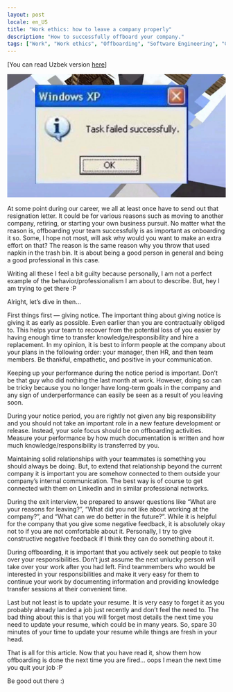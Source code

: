 ```yaml
---
layout: post
locale: en_US
title: "Work ethics: how to leave a company properly"
description: "How to successfully offboard your company."
tags: ["Work", "Work ethics", "Offboarding", "Software Engineering", "Career"]
---
```

[You can read Uzbek version [here](/2022/01/06/ishni-muvaffaqiyatli-tark-etish.html)]

![Task failed successfully](/assets/task-failed-successfully.jpeg)

At some point during our career, we all at least once have to send out that resignation letter. It could be for various reasons such as moving to another company, retiring, or starting your own business pursuit. No matter what the reason is, offboarding your team successfully is as important as onboarding it so. Some, I hope not most, will ask why would you want to make an extra effort on that? The reason is the same reason why you throw that used napkin in the trash bin. It is about being a good person in general and being a good professional in this case.

Writing all these I feel a bit guilty because personally, I am not a perfect example of the behavior/professionalism I am about to describe. But, hey I am trying to get there :P

Alright, let’s dive in then...

First things first — giving notice. The important thing about giving notice is giving it as early as possible. Even earlier than you are contractually obliged to. This helps your team to recover from the potential loss of you easier by having enough time to transfer knowledge/responsibility and hire a replacement. In my opinion, it is best to inform people at the company about your plans in the following order: your manager, then HR, and then team members. Be thankful, empathetic, and positive in your communication.

Keeping up your performance during the notice period is important. Don’t be that guy who did nothing the last month at work. However, doing so can be tricky because you no longer have long-term goals in the company and any sign of underperformance can easily be seen as a result of you leaving soon.

During your notice period, you are rightly not given any big responsibility and you should not take an important role in a new feature development or release. Instead, your sole focus should be on offboarding activities. Measure your performance by how much documentation is written and how much knowledge/responsibility is transferred by you.

Maintaining solid relationships with your teammates is something you should always be doing. But, to extend that relationship beyond the current company it is important you are somehow connected to them outside your company’s internal communication. The best way is of course to get connected with them on LinkedIn and in similar professional networks.

During the exit interview, be prepared to answer questions like “What are your reasons for leaving?”, “What did you not like about working at the company?”, and “What can we do better in the future?”. While it is helpful for the company that you give some negative feedback, it is absolutely okay not to if you are not comfortable about it. Personally, I try to give constructive negative feedback if I think they can do something about it.

During offboarding, it is important that you actively seek out people to take over your responsibilities. Don’t just assume the next unlucky person will take over your work after you had left. Find teammembers who would be interested in your responsibilities and make it very easy for them to continue your work by documenting information and providing knowledge transfer sessions at their convenient time.

Last but not least is to update your resume. It is very easy to forget it as you probably already landed a job just recently and don’t feel the need to. The bad thing about this is that you will forget most details the next time you need to update your resume, which could be in many years. So, spare 30 minutes of your time to update your resume while things are fresh in your head.

That is all for this article. Now that you have read it, show them how offboarding is done the next time you are fired… oops I mean the next time you quit your job :P

Be good out there :)